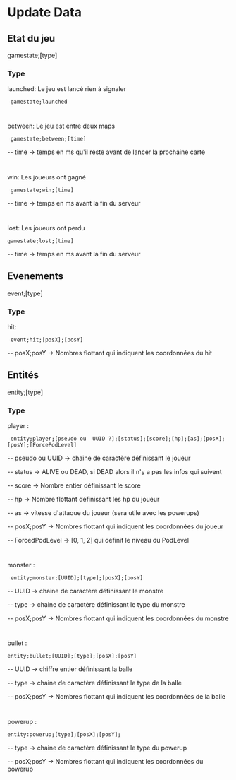 # Update Data


## Etat du jeu

gamestate;[type]

### Type

launched: Le jeu est lancé rien à signaler
```
 gamestate;launched
 ```
#
between: Le jeu est entre deux maps
```
 gamestate;between;[time]
```
 -- time -> temps en ms qu'il reste avant de lancer la prochaine carte
#
win: Les joueurs ont gagné
 ```
  gamestate;win;[time]
  ```
 -- time -> temps en ms avant la fin du serveur
 #
 lost: Les joueurs ont perdu
  ```
  gamestate;lost;[time]
  ```
 -- time -> temps en ms avant la fin du serveur
 
## Evenements

event;[type]

### Type

hit:
 ```
  event;hit;[posX];[posY]
  ```
  -- posX;posY -> Nombres flottant qui indiquent les coordonnées du hit

## Entités

entity;[type]

### Type

player :
 ```
  entity;player;[pseudo ou  UUID ?];[status];[score];[hp];[as];[posX];[posY];[ForcePodLevel]
 ```
 -- pseudo ou UUID -> chaine de caractère définissant le joueur
 
 -- status -> ALIVE ou DEAD, si DEAD alors il n'y a pas les infos qui suivent
 
 -- score -> Nombre entier définissant le score
 
 -- hp -> Nombre flottant définissant les hp du joueur
 
 -- as -> vitesse d'attaque du joueur (sera utile avec les powerups)
 
 -- posX;posY -> Nombres flottant qui indiquent les coordonnées du joueur
 
 -- ForcedPodLevel -> [0,  1, 2] qui définit le niveau du PodLevel
#
monster :
 ```
  entity;monster;[UUID];[type];[posX];[posY]
  ```
-- UUID -> chaine de caractère définissant le monstre

-- type -> chaine de caractère définissant le type du monstre

-- posX;posY -> Nombres flottant qui indiquent les coordonnées du monstre
#
bullet :
 ```
 entity;bullet;[UUID];[type];[posX];[posY]
 ```
-- UUID -> chiffre entier définissant la balle

-- type -> chaine de caractère définissant le type de la balle

-- posX;posY -> Nombres flottant qui indiquent les coordonnées de la balle
#
powerup :
 ```
 entity:powerup;[type];[posX];[posY];
 ```

-- type -> chaine de caractère définissant le type du powerup

 -- posX;posY -> Nombres flottant qui indiquent les coordonnées du powerup

#